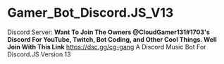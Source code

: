 # Gamer_Bot_Discord.JS_V13
Discord Server:
**__Want To Join The Owners @CloudGamer131#1703's Discord For YouTube, Twitch, Bot Coding, and Other Cool Things. Well Join With This Link__**
https://dsc.gg/cg-gang
A Discord Music Bot For Discord.JS Version 13

